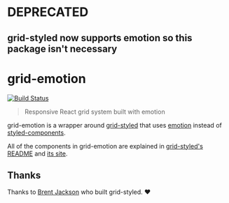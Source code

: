 # DEPRECATED
## grid-styled now supports emotion so this package isn't necessary
# grid-emotion

[![Build Status](https://travis-ci.org/emotion-js/grid-emotion.svg?branch=master)](https://travis-ci.org/emotion-js/grid-emotion)

> Responsive React grid system built with emotion

grid-emotion is a wrapper around [grid-styled](https://github.com/jxnblk/grid-styled) that uses [emotion](https://github.com/emotion-js/emotion) instead of [styled-components](https://github.com/styled-components/styled-components).

All of the components in grid-emotion are explained in [grid-styled's README](https://github.com/jxnblk/grid-styled#readme) and [its site](http://jxnblk.com/grid-styled/).

## Thanks

Thanks to [Brent Jackson](https://github.com/jxnblk) who built grid-styled. ❤️

